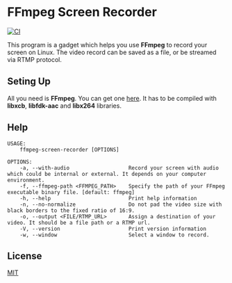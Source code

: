 FFmpeg Screen Recorder
====================

[![CI](https://github.com/magiclen/FFmpeg-Screen-Recorder/actions/workflows/ci.yml/badge.svg)](https://github.com/magiclen/FFmpeg-Screen-Recorder/actions/workflows/ci.yml)

This program is a gadget which helps you use **FFmpeg** to record your screen on Linux. The video record can be saved as a
file, or be streamed via RTMP protocol.

## Seting Up

All you need is **FFmpeg**. You can get one [here](https://github.com/magiclen/FFmpeg-For-MagicLen-Applications/releases). It has to be compiled with **libxcb**, **libfdk-aac** and **libx264** libraries.

## Help

```
USAGE:
    ffmpeg-screen-recorder [OPTIONS]

OPTIONS:
    -a, --with-audio                   Record your screen with audio which could be internal or external. It depends on your computer environment.
    -f, --ffmpeg-path <FFMPEG_PATH>    Specify the path of your FFmpeg executable binary file. [default: ffmpeg]
    -h, --help                         Print help information
    -n, --no-normalize                 Do not pad the video size with black borders to the fixed ratio of 16:9.
    -o, --output <FILE/RTMP_URL>       Assign a destination of your video. It should be a file path or a RTMP url.
    -V, --version                      Print version information
    -w, --window                       Select a window to record.
```

## License

[MIT](LICENSE)